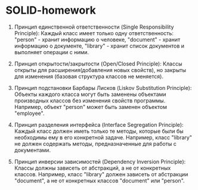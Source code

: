 # SOLID-homework

1. Принцип единственной ответственности (Single Responsibility Principle):
   Каждый класс имеет только одну ответственность: "person" - хранит информацию о человеке, "document" - хранит информацию о документе, "library" - хранит список документов и выполняет операции с ними.

2. Принцип открытости/закрытости (Open/Closed Principle):
   Классы открыты для расширения(добавления новых свойств), но закрыты для изменения (базовая структура классов не меняется).

3. Принцип подстановки Барбары Лисков (Liskov Substitution Principle):
   Объекты каждого класса могут быть заменены объектами производных классов без изменения свойств программы. Например, объект "person" может быть заменен объектом "employee".

4. Принцип разделения интерфейса (Interface Segregation Principle):
   Каждый класс должен иметь только те методы, которые были бы необходимы ему в его конкретной задаче. Например, класс "library" не должен содержать методы, предназначенные для работы с документами.

5. Принцип инверсии зависимостей (Dependency Inversion Principle):
   Классы должны зависеть от абстракций, а не от конкретных классов. Например, класс "library" должен зависеть от абстракции "document", а не от конкретных классов "document" или "person".
